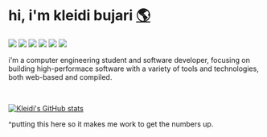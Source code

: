 # hi, i'm kleidi bujari <a href="https://kleidibujari.github.io/">🌎</a> 

<a href="https://github.com/kleidibujari/dots">![](https://img.shields.io/badge/os-arch-informational?style=flat&logo=archlinux&logoColor=white&color=689d6a)</a>
![](https://img.shields.io/badge/editor-nvim-informational?style=flat&logo=neovim&logoColor=white&color=689d6a)
![](https://img.shields.io/badge/editor-vscode-informational?style=flat&logo=visualstudio&logoColor=white&color=689d6a)
![](https://img.shields.io/badge/shell-bash-informational?style=flat&logo=linux&logoColor=white&color=689d6a)
![](https://img.shields.io/badge/lang-c/cpp-informational?style=flat&logo=&logoColor=white&color=689d6a)
![](https://img.shields.io/badge/lang-html/css-informational?style=flat&logo=&logoColor=white&color=689d6a)

i'm a computer engineering student and software developer, focusing on building high-performace software with a variety of tools and technologies,
both web-based and compiled.

<br>

[![Kleidi's GitHub stats](https://github-readme-stats.vercel.app/api?username=kleidibujari&count_private=true&show_icons=true&theme=gruvbox)](https://github.com/anuraghazra/github-readme-stats)

^putting this here so it makes me work to get the numbers up.
